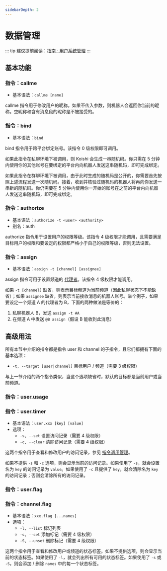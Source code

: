 ```yaml
---
sidebarDepth: 2
---
```


# 数据管理

::: tip
建议提前阅读：[指南 · 用户系统管理](../../guide/manage.md)
:::

## 基本功能

### 指令：callme

- 基本语法：`callme [name]`

callme 指令用于修改用户的昵称。如果不传入参数，则机器人会返回你当前的昵称。空昵称和含有消息段的昵称是不被接受的。

### 指令：bind

- 基本语法：`bind`

bind 指令用于跨平台绑定账号。该指令 0 级权限即可调用。

如果此指令在私聊环境下被调用，则 Koishi 会生成一串随机码。你只需在 5 分钟内使用你的其他账号在要绑定的平台内向机器人发送这串随机码，即可完成绑定。

如果此指令在群聊环境下被调用，由于此时生成的随机码是公开的，你需要首先按照上述流程发送一次随机码。接着，收到并核验过随机码的机器人将再向你发送一串新的随机码。你仍需要在 5 分钟内使用你一开始的账号在之前的平台内向机器人发送这串随机码，即可完成绑定。

### 指令：authorize

- 基本语法：`authorize -t <user> <authority>`
- 别名：auth

authorize 指令用于设置用户的权限等级。该指令 4 级权限才能调用，且需要满足目标用户的权限和要设定的权限都严格小于自己的权限等级，否则无法设置。

### 指令：assign

- 基本语法：`assign -t [channel] [assignee]`

assign 指令可用于设置频道的 [代理者](../../guide/manage.md#平台相关字段)。该指令 4 级权限才能调用。

如果 `-t [channel]` 缺省，则表示目标频道为当前频道（因此私聊状态下不能缺省）；如果 `assignee` 缺省，则表示当前接收消息的机器人账号。举个例子，如果要设定一个频道 A 的代理者为 B，下面的两种做法是等价的：

1. 私聊机器人 B，发送 `assign -t #A`
2. 在频道 A 中发送 `@B assign`（假设 B 能收到此消息）

## 高级用法

所有本节中介绍的指令都是指令 user 和 channel 的子指令，且它们都拥有下面的基本选项：

- `-t, --target [user|channel]` 目标用户 / 频道（需要 3 级权限）

与上一节介绍的两个指令类似，当这个选项缺省时，默认的目标都是当前用户或当前频道。

### 指令：user.usage
### 指令：user.timer

- 基本语法：`user.xxx [key] [value]`
- 选项：
  - `-s, --set` 设置访问记录（需要 4 级权限）
  - `-c, --clear` 清除访问记录（需要 4 级权限）

这两个指令用于查看和修改用户的访问记录，参见 [指令调用管理](../../guide/manage.md#指令调用管理)。

如果不提供 `-s` 和 `-c` 选项，则会显示当前的访问记录。如果使用了 `-s`，就会设置名为 `key` 的访问记录为 `value`。如果使用了 `-c` 且提供了 `key`，就会清除名为 `key` 的访问记录；否则会清除所有的访问记录。

### 指令：user.flag
### 指令：channel.flag

- 基本语法：`xxx.flag [...names]`
- 选项：
  - `-l, --list` 标记列表
  - `-s, --set` 添加标记（需要 4 级权限）
  - `-S, --unset` 删除标记（需要 4 级权限）

这两个指令用于查看和修改用户或频道的状态标签。如果不提供选项，则会显示当前的状态标签。如果使用了 `-l`，就会列出所有可用的状态标签。如果使用了 `-s` 或 `-S`，则会添加 / 删除 `names` 中的每一个状态标签。
